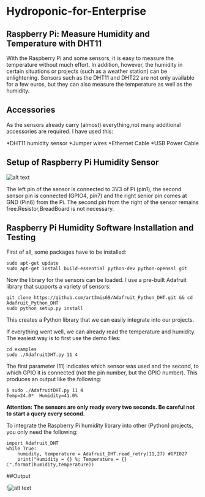 # Hydroponic-for-Enterprise


## Raspberry Pi: Measure Humidity and Temperature with DHT11 ##

With the Raspberry Pi and some sensors, it is easy to measure the temperature without much effort. In addition, however, the humidity in certain situations or projects (such as a weather station) can be enlightening. Sensors such as the DHT11 and DHT22 are not only available for a few euros, but they can also measure the temperature as well as the humidity.

## Accessories ##

As the sensors already carry (almost) everything,not many additional accessories are required. I have used this:

*DHT11 humidity sensor
*Jumper wires
*Ethernet Cable
*USB Power Cable

## Setup of Raspberry Pi Humidity Sensor ##

![alt text](https://drive.google.com/file/d/1XcvpqvhxltznavpS6dWyNlMO2pJ9ysBt/view?usp=sharing)

The left pin of the sensor is connected to 3V3 of Pi (pin1), the second sensor pin is connected (GPIO4, pin7) and the right senior pin comes at GND (Pin6) from the Pi. The second pin from the right of the sensor remains free.Resistor,BreadBoard is not necessary.

## Raspberry Pi Humidity Software Installation and Testing ##

First of all, some packages have to be installed:
```
sudo apt-get update
sudo apt-get install build-essential python-dev python-openssl git
```

Now the library for the sensors can be loaded. I use a pre-built Adafruit library that supports a variety of sensors:
```
git clone https://github.com/art3mis69/Adafruit_Python_DHT.git && cd Adafruit_Python_DHT
sudo python setup.py install
```

This creates a Python library that we can easily integrate into our projects.

If everything went well, we can already read the temperature and humidity. The easiest way is to first use the demo files:
```
cd examples
sudo ./AdafruitDHT.py 11 4
```

The first parameter (11) indicates which sensor was used and the second, to which GPIO it is connected (not the pin number, but the GPIO number). This produces an output like the following:
```
$ sudo ./AdafruitDHT.py 11 4
Temp=24.0*  Humidity=41.0%
```

__Attention: The sensors are only ready every two seconds. Be careful not to start a query every second.__

To integrate the Raspberry Pi humidity library into other (Python) projects, you only need the following:
```
import Adafruit_DHT
while True:
    humidity, temperature = Adafruit_DHT.read_retry(11,27) #GPI027
    print("Humidity = {} %; Temperature = {} C".format(humidity,temperature))
```

##Output

!![alt text](https://drive.google.com/file/d/1eznZ3zzHpfkWK5fXsC2fmARAdEvgyXey/view?usp=sharing)



